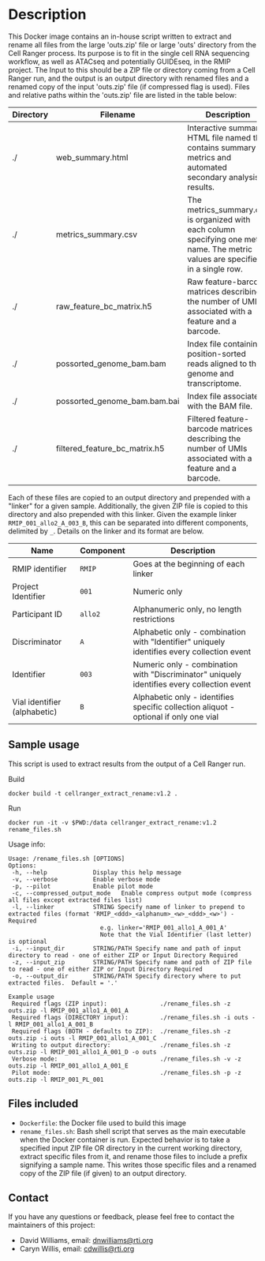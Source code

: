 # Description

This Docker image contains an in-house script written to extract and rename all files from the large 'outs.zip' file or large 'outs' directory from the Cell Ranger process.  Its purpose is to fit in the single cell RNA sequencing workflow, as well as ATACseq and potentially GUIDEseq, in the RMIP project.  The Input to this should be a ZIP file or directory coming from a Cell Ranger run, and the output is an output directory with renamed files and a renamed copy of the input 'outs.zip' file (if compressed flag is used).  Files and relative paths within the 'outs.zip' file are listed in the table below:

| Directory | Filename | Description | Link |
| -- | -- | -- | -- |
| ./ | web_summary.html | Interactive summary HTML file named that contains summary metrics and automated secondary analysis results. | https://www.10xgenomics.com/support/software/cell-ranger/analysis/outputs/cr-outputs-web-summary-count |
| ./ | metrics_summary.csv | The metrics_summary.csv is organized with each column specifying one metric name. The metric values are specified in a single row.  | https://www.10xgenomics.com/support/software/cell-ranger/analysis/outputs/cr-3p-outputs-metrics-count |
| ./ | raw_feature_bc_matrix.h5 | Raw feature-barcode matrices describing the number of UMIs associated with a feature and a barcode. | https://www.10xgenomics.com/support/software/cell-ranger/analysis/outputs/cr-outputs-h5-matrices |
| ./ | possorted_genome_bam.bam | Index file containing position-sorted reads aligned to the genome and transcriptome. | https://www.10xgenomics.com/support/software/cell-ranger/analysis/outputs/cr-outputs-bam |
| ./ | possorted_genome_bam.bam.bai | Index file associated with the BAM file. | https://www.10xgenomics.com/support/software/cell-ranger/analysis/outputs/cr-outputs-bam |
| ./ | filtered_feature_bc_matrix.h5 | Filtered feature-barcode matrices describing the number of UMIs associated with a feature and a barcode. | https://www.10xgenomics.com/support/software/cell-ranger/analysis/outputs/cr-outputs-h5-matrices |

Each of these files are copied to an output directory and prepended with a "linker" for a given sample.  Additionally, the given ZIP file is copied to this directory and also prepended with this linker.  Given the example linker `RMIP_001_allo2_A_003_B`, this can be separated into different components, delimited by `_`.  Details on the linker and its format are below.

| Name | Component | Description |
| -- | -- | -- |
|  RMIP identifier | `RMIP` | Goes at the beginning of each linker |
|  Project Identifier | `001` | Numeric only |
|  Participant ID | `allo2` | Alphanumeric only, no length restrictions |
|  Discriminator | `A` | Alphabetic only - combination with "Identifier" uniquely identifies every collection event |
|  Identifier | `003` | Numeric only - combination with "Discriminator" uniquely identifies every collection event |
|  Vial identifier (alphabetic) | `B` | Alphabetic only - identifies specific collection aliquot - optional if only one vial |

## Sample usage

This script is used to extract results from the output of a Cell Ranger run.

Build
```
docker build -t cellranger_extract_rename:v1.2 .
```

Run
```
docker run -it -v $PWD:/data cellranger_extract_rename:v1.2 rename_files.sh
```

Usage info:
```
Usage: /rename_files.sh [OPTIONS]
Options:
 -h, --help             Display this help message
 -v, --verbose          Enable verbose mode
 -p, --pilot            Enable pilot mode
 -c, --compressed_output_mode   Enable compress output mode (compress all files except extracted files list)
 -l, --linker           STRING Specify name of linker to prepend to extracted files (format 'RMIP_<ddd>_<alphanum>_<w>_<ddd>_<w>') - Required
                          e.g. linker='RMIP_001_allo1_A_001_A'
                          Note that the Vial Identifier (last letter) is optional
 -i, --input_dir        STRING/PATH Specify name and path of input directory to read - one of either ZIP or Input Directory Required
 -z, --input_zip        STRING/PATH Specify name and path of ZIP file to read - one of either ZIP or Input Directory Required
 -o, --output_dir       STRING/PATH Specify directory where to put extracted files.  Default = '.'

Example usage
 Required flags (ZIP input):               ./rename_files.sh -z outs.zip -l RMIP_001_allo1_A_001_A
 Required flags (DIRECTORY input):         ./rename_files.sh -i outs -l RMIP_001_allo1_A_001_B
 Required flags (BOTH - defaults to ZIP):  ./rename_files.sh -z outs.zip -i outs -l RMIP_001_allo1_A_001_C
 Writing to output directory:              ./rename_files.sh -z outs.zip -l RMIP_001_allo1_A_001_D -o outs
 Verbose mode:                             ./rename_files.sh -v -z outs.zip -l RMIP_001_allo1_A_001_E
 Pilot mode:                               ./rename_files.sh -p -z outs.zip -l RMIP_001_PL_001
```

## Files included

- `Dockerfile`: the Docker file used to build this image
- `rename_files.sh`: Bash shell script that serves as the main executable when the Docker container is run.  Expected behavior is to take a specified input ZIP file OR directory in the current working directory, extract specific files from it, and rename those files to include a prefix signifying a sample name.  This writes those specific files and a renamed copy of the ZIP file (if given) to an output directory.

## Contact

If you have any questions or feedback, please feel free to contact the maintainers of this project:

- David Williams, email: dnwilliams@rti.org
- Caryn Willis, email: cdwillis@rti.org

